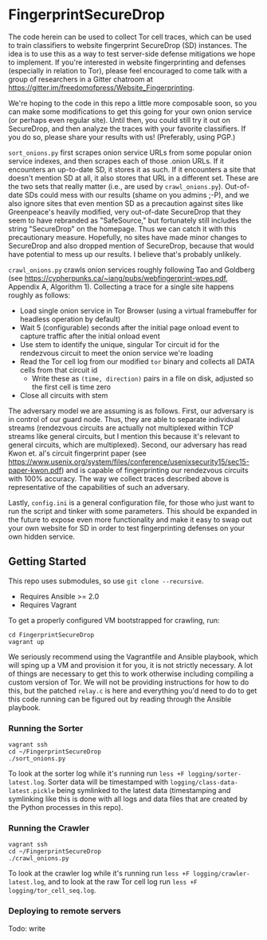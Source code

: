 # FingerprintSecureDrop

The code herein can be used to collect Tor cell traces, which can be used to
train classifiers to website fingerprint SecureDrop (SD) instances. The idea is
to use this as a way to test server-side defense mitigations we hope to
implement. If you're interested in website fingerprinting and defenses
(especially in relation to Tor), please feel encouraged to come talk with a
group of researchers in a Gitter chatroom at
https://gitter.im/freedomofpress/Website_Fingerprinting. 

We're hoping to the code in this repo a little more composable soon, so you can
make some modifications to get this going for your own onion service (or perhaps
even regular site). Until then, you could still try it out on SecureDrop, and
then analyze the traces with your favorite classifiers. If you do so, please
share your results with us! (Preferably, using PGP.)

`sort_onions.py` first scrapes onion service URLs from some popular onion
service indexes, and then scrapes each of those .onion URLs. If it encounters an
up-to-date SD, it stores it as such. If it encounters a site that doesn't
mention SD at all, it also stores that URL in a different set. These are the two
sets that really matter (i.e., are used by `crawl_onions.py`). Out-of-date SDs
could mess with our results (shame on you admins ;-P), and we also ignore sites
that even mention SD as a precaution against sites like Greenpeace's heavily
modified, very out-of-date SecureDrop that they seem to have rebranded as
"SafeSource," but fortunately still includes the string "SecureDrop" on the
homepage. Thus we can catch it with this precautionary measure. Hopefully, no
sites have made minor changes to SecureDrop and also dropped mention of
SecureDrop, because that would have potential to mess up our results. I believe
that's probably unlikely.

`crawl_onions.py` crawls onion services roughly following Tao and Goldberg (see
https://cypherpunks.ca/~iang/pubs/webfingerprint-wpes.pdf, Appendix A, Algorithm
1). Collecting a trace for a single site happens roughly as follows:

* Load single onion service in Tor Browser (using a virtual framebuffer for
    headless operation by default)
* Wait 5 (configurable) seconds after the initial page onload event to capture
    traffic after the initial onload event
* Use stem to identify the unique, singular Tor circuit id for the rendezvous
    circuit to meet the onion service we're loading
* Read the Tor cell log from our modified `tor` binary and collects all DATA
    cells from that circuit id
    * Write these as `(time, direction)` pairs in a file on disk, adjusted so
        the first cell is time zero
* Close all circuits with stem

The adversary model we are assuming is as follows. First, our adversary is in
control of our guard node. Thus, they are able to separate individual streams
(rendezvous circuits are actually not multiplexed within TCP streams like
general circuits, but I mention this because it's relevant to general circuits,
which are multiplexed). Second, our adversary has read Kwon et. al's circuit
fingerprint paper (see
https://www.usenix.org/system/files/conference/usenixsecurity15/sec15-paper-kwon.pdf)
and is capable of fingerprinting our rendezvous circuits with 100% accuracy. The
way we collect traces described above is representative of the capabilities of
such an adversary.

Lastly, `config.ini` is a general configuration file, for those who just want to
run the script and tinker with some parameters. This should be expanded in the
future to expose even more functionality and make it easy to swap out your own
website for SD in order to test fingerprinting defenses on your own hidden
service.

## Getting Started

This repo uses submodules, so use `git clone --recursive`.

* Requires Ansible >= 2.0
* Requires Vagrant

To get a properly configured VM bootstrapped for crawling, run:

```
cd FingerprintSecureDrop
vagrant up
```

We seriously recommend using the Vagrantfile and Ansible playbook, which will
sping up a VM and provision it for you, it is not strictly necessary. A lot of
things are necessary to get this to work otherwise including compiling a custom
version of Tor. We will not be providing instructions for how to do this, but
the patched `relay.c` is here and everything you'd need to do to get this code
running can be figured out by reading through the Ansible playbook.

### Running the Sorter

```
vagrant ssh
cd ~/FingerprintSecureDrop
./sort_onions.py
```

To look at the sorter log while it's running run `less +F
logging/sorter-latest.log`. Sorter data will be timestamped with
`logging/class-data-latest.pickle` being symlinked to the latest data
(timestamping and symlinking like this is done with all logs and data files that
are created by the Python processes in this repo).

### Running the Crawler

```
vagrant ssh
cd ~/FingerprintSecureDrop
./crawl_onions.py
```

To look at the crawler log while it's running run `less +F
logging/crawler-latest.log`, and to look at the raw Tor cell log run `less +F
logging/tor_cell_seq.log`.

### Deploying to remote servers

Todo: write

